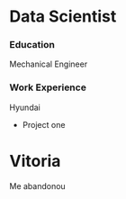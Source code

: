 # Data Scientist

### Education
Mechanical Engineer

### Work Experience
Hyundai

- Project one

# Vitoria

Me abandonou
